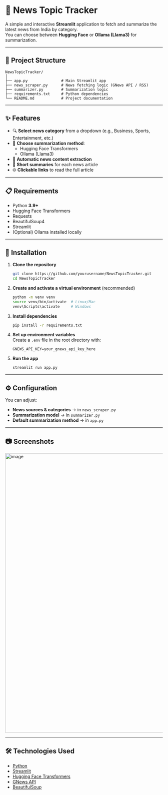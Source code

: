 # 📰 News Topic Tracker

A simple and interactive **Streamlit** application to fetch and summarize the latest news from India by category.  
You can choose between **Hugging Face** or **Ollama (Llama3)** for summarization.

---

## 📂 Project Structure

```
NewsTopicTracker/
│
├── app.py               # Main Streamlit app
├── news_scraper.py      # News fetching logic (GNews API / RSS)
├── summarizer.py        # Summarization logic
├── requirements.txt     # Python dependencies
└── README.md            # Project documentation
```

---

## ✨ Features

- 🔍 **Select news category** from a dropdown (e.g., Business, Sports, Entertainment, etc.)
- 🤖 **Choose summarization method**:
  - Hugging Face Transformers
  - Ollama (Llama3)
- 📑 **Automatic news content extraction**
- 📜 **Short summaries** for each news article
- 🌐 **Clickable links** to read the full article

---

## 📋 Requirements

- Python **3.9+**
- Hugging Face Transformers
- Requests
- BeautifulSoup4
- Streamlit
- (Optional) Ollama installed locally

---

## 🚀 Installation

1. **Clone the repository**
   ```bash
   git clone https://github.com/yourusername/NewsTopicTracker.git
   cd NewsTopicTracker
   ```

2. **Create and activate a virtual environment** (recommended)
   ```bash
   python -m venv venv
   source venv/bin/activate  # Linux/Mac
   venv\Scripts\activate     # Windows
   ```

3. **Install dependencies**
   ```bash
   pip install -r requirements.txt
   ```

4. **Set up environment variables**  
   Create a `.env` file in the root directory with:
   ```env
   GNEWS_API_KEY=your_gnews_api_key_here
   ```

5. **Run the app**
   ```bash
   streamlit run app.py
   ```

---

## ⚙️ Configuration

You can adjust:
- **News sources & categories** → in `news_scraper.py`
- **Summarization model** → in `summarizer.py`
- **Default summarization method** → in `app.py`

---

## 📷 Screenshots

<img width="1919" height="894" alt="image" src="https://github.com/user-attachments/assets/55af4004-ab97-4bbe-b71c-f8108510b0f5" />


---

## 🛠 Technologies Used

- [Python](https://www.python.org/)
- [Streamlit](https://streamlit.io/)
- [Hugging Face Transformers](https://huggingface.co/)
- [GNews API](https://gnews.io/)
- [BeautifulSoup](https://www.crummy.com/software/BeautifulSoup/)



